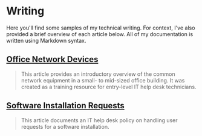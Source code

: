 # Writing

Here you'll find some samples of my technical writing. For context, I've also provided a brief overview of each article below. All of my documentation is written using Markdown syntax.



## [Office Network Devices](https://github.com/Kkresge/Writing/blob/main/Docs/Office%20Network%20Devices.md)

> This article provides an introductory overview of the common network equipment in a small- to mid-sized office building. It was created as a training resource for entry-level IT help desk technicians.



## [Software Installation Requests](https://github.com/Kkresge/Writing/blob/main/Docs/Software%20Installation%20Requests.md)

> This article documents an IT help desk policy on handling user requests for a software installation.
